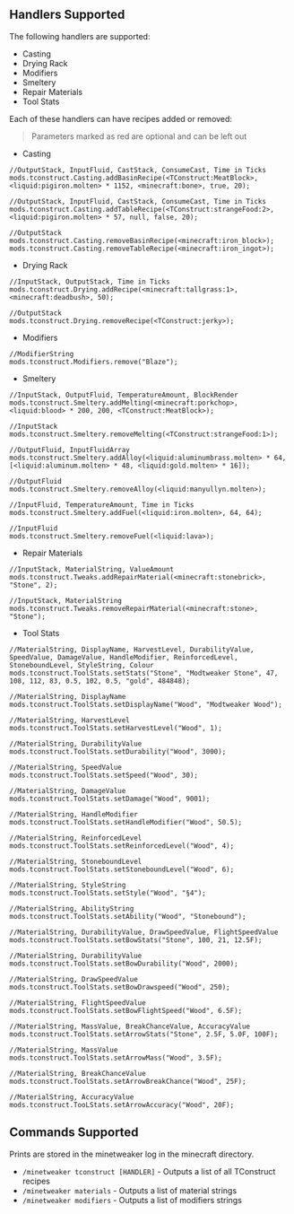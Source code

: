 ## **Handlers Supported**

The following handlers are supported:

- Casting
- Drying Rack
- Modifiers
- Smeltery
- Repair Materials
- Tool Stats

Each of these handlers can have recipes added or removed:

> Parameters marked as red are optional and can be left out

- Casting

```
//OutputStack, InputFluid, CastStack, ConsumeCast, Time in Ticks
mods.tconstruct.Casting.addBasinRecipe(<TConstruct:MeatBlock>, <liquid:pigiron.molten> * 1152, <minecraft:bone>, true, 20);

//OutputStack, InputFluid, CastStack, ConsumeCast, Time in Ticks
mods.tconstruct.Casting.addTableRecipe(<TConstruct:strangeFood:2>, <liquid:pigiron.molten> * 57, null, false, 20);

//OutputStack
mods.tconstruct.Casting.removeBasinRecipe(<minecraft:iron_block>);
mods.tconstruct.Casting.removeTableRecipe(<minecraft:iron_ingot>);
```

- Drying Rack

```
//InputStack, OutputStack, Time in Ticks
mods.tconstruct.Drying.addRecipe(<minecraft:tallgrass:1>, <minecraft:deadbush>, 50);

//OutputStack
mods.tconstruct.Drying.removeRecipe(<TConstruct:jerky>);
```

- Modifiers

```
//ModifierString
mods.tconstruct.Modifiers.remove("Blaze");
```

- Smeltery

```
//InputStack, OutputFluid, TemperatureAmount, BlockRender
mods.tconstruct.Smeltery.addMelting(<minecraft:porkchop>, <liquid:blood> * 200, 200, <TConstruct:MeatBlock>);

//InputStack
mods.tconstruct.Smeltery.removeMelting(<TConstruct:strangeFood:1>);

//OutputFluid, InputFluidArray
mods.tconstruct.Smeltery.addAlloy(<liquid:aluminumbrass.molten> * 64, [<liquid:aluminum.molten> * 48, <liquid:gold.molten> * 16]);

//OutputFluid
mods.tconstruct.Smeltery.removeAlloy(<liquid:manyullyn.molten>);

//InputFluid, TemperatureAmount, Time in Ticks
mods.tconstruct.Smeltery.addFuel(<liquid:iron.molten>, 64, 64);

//InputFluid
mods.tconstruct.Smeltery.removeFuel(<liquid:lava>);
```

- Repair Materials

```
//InputStack, MaterialString, ValueAmount
mods.tconstruct.Tweaks.addRepairMaterial(<minecraft:stonebrick>, "Stone", 2);

//InputStack, MaterialString
mods.tconstruct.Tweaks.removeRepairMaterial(<minecraft:stone>, "Stone");
```

- Tool Stats

```
//MaterialString, DisplayName, HarvestLevel, DurabilityValue, SpeedValue, DamageValue, HandleModifier, ReinforcedLevel, StoneboundLevel, StyleString, Colour
mods.tconstruct.ToolStats.setStats("Stone", "Modtweaker Stone", 47, 108, 112, 83, 0.5, 102, 0.5, "gold", 484848);

//MaterialString, DisplayName
mods.tconstruct.ToolStats.setDisplayName("Wood", "Modtweaker Wood");

//MaterialString, HarvestLevel
mods.tconstruct.ToolStats.setHarvestLevel("Wood", 1);

//MaterialString, DurabilityValue
mods.tconstruct.ToolStats.setDurability("Wood", 3000);

//MaterialString, SpeedValue
mods.tconstruct.ToolStats.setSpeed("Wood", 30);

//MaterialString, DamageValue
mods.tconstruct.ToolStats.setDamage("Wood", 9001);

//MaterialString, HandleModifier
mods.tconstruct.ToolStats.setHandleModifier("Wood", 50.5);

//MaterialString, ReinforcedLevel
mods.tconstruct.ToolStats.setReinforcedLevel("Wood", 4);

//MaterialString, StoneboundLevel
mods.tconstruct.ToolStats.setStoneboundLevel("Wood", 6);

//MaterialString, StyleString
mods.tconstruct.ToolStats.setStyle("Wood", "§4");

//MaterialString, AbilityString
mods.tconstruct.ToolStats.setAbility("Wood", "Stonebound");

//MaterialString, DurabilityValue, DrawSpeedValue, FlightSpeedValue
mods.tconstruct.ToolStats.setBowStats("Stone", 100, 21, 12.5F);

//MaterialString, DurabilityValue
mods.tconstruct.ToolStats.setBowDurability("Wood", 2000);

//MaterialString, DrawSpeedValue
mods.tconstruct.ToolStats.setBowDrawspeed("Wood", 250);

//MaterialString, FlightSpeedValue
mods.tconstruct.ToolStats.setBowFlightSpeed("Wood", 6.5F);

//MaterialString, MassValue, BreakChanceValue, AccuracyValue
mods.tconstruct.ToolStats.setArrowStats("Stone", 2.5F, 5.0F, 100F);

//MaterialString, MassValue
mods.tconstruct.ToolStats.setArrowMass("Wood", 3.5F);

//MaterialString, BreakChanceValue
mods.tconstruct.ToolStats.setArrowBreakChance("Wood", 25F);

//MaterialString, AccuracyValue
mods.tconstruct.TooLStats.setArrowAccuracy("Wood", 20F);
```

## **Commands Supported**

Prints are stored in the minetweaker log in the minecraft directory.

- `/minetweaker tconstruct [HANDLER]` - Outputs a list of all TConstruct recipes
- `/minetweaker materials` - Outputs a list of material strings
- `/minetweaker modifiers` - Outputs a list of modifiers strings